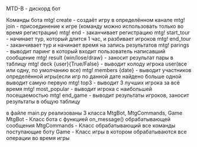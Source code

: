 MTD-B - дискорд бот


Команды бота
mtg! create - создаёт игру в определённом канале
mtg! join - присоединение к игре (команду можно использовать только во время регистрации)
mtg! end - заканчивает регистрацию
mtg! start_tour - начинает тур, который длится 1 час, и разбивает игроков
mtg! end_tour - заканчивает тур и начинает время на запись результатов
mtg! parings - выводит паринг в который входит пользователь написавший сообщение
mtg! result {win/lose/draw} - заносит результат пары в таблицу
mtg! deck {user}{True/False} - выводит колоду игрока user(все или одну, по умолчанию все)
mtg! members {date} - выводит участников определённой игры(если игр по данной дате найдено больше одной выводит самую первую
mtg! top3 - выводит 3 лучших игрока за всё время
mtg! most_popular - выводит игрока с наибольшей посещаемостью
mtg! end_game - выводит результаты игроков, заносит результаты в общую таблицу


в файле main.py реализованы 3 класса MtgBot, MtgCommands, Game
MtgBot - Класс бота с функцией on_message() обрабатывающей сообщения 
MtgCommands - Класс обрабатывающий все команды поступающие боту
Game - Класс игры в котором обрабатываются все операции во время игры
